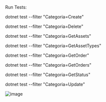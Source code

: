 Run Tests:

dotnet test --filter "Categoria=Create"

dotnet test --filter "Categoria=Delete"

dotnet test --filter "Categoria=GetAssets"

dotnet test --filter "Categoria=GetAssetTypes"

dotnet test --filter "Categoria=GetOrder"

dotnet test --filter "Categoria=GetOrders"

dotnet test --filter "Categoria=GetStatus"

dotnet test --filter "Categoria=Update"

![image](https://github.com/jonathanroberts2000/PPI-API/assets/47385932/43db9a5e-6fa1-4bbc-9e1e-81edf153b6c4)
